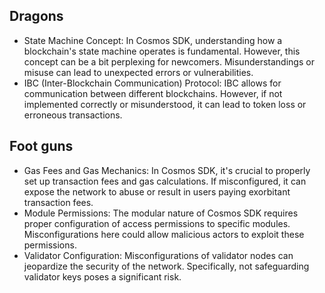 ## Dragons

- State Machine Concept: In Cosmos SDK, understanding how a blockchain's state machine operates is fundamental. However, this concept can be a bit perplexing for newcomers. Misunderstandings or misuse can lead to unexpected errors or vulnerabilities.
- IBC (Inter-Blockchain Communication) Protocol: IBC allows for communication between different blockchains. However, if not implemented correctly or misunderstood, it can lead to token loss or erroneous transactions.

## Foot guns

- Gas Fees and Gas Mechanics: In Cosmos SDK, it's crucial to properly set up transaction fees and gas calculations. If misconfigured, it can expose the network to abuse or result in users paying exorbitant transaction fees.
- Module Permissions: The modular nature of Cosmos SDK requires proper configuration of access permissions to specific modules. Misconfigurations here could allow malicious actors to exploit these permissions.
- Validator Configuration: Misconfigurations of validator nodes can jeopardize the security of the network. Specifically, not safeguarding validator keys poses a significant risk.
